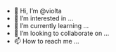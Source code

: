 - 👋 Hi, I’m @violta
- 👀 I’m interested in ...
- 🌱 I’m currently learning ...
- 💞️ I’m looking to collaborate on ...
- 📫 How to reach me ...

<!---
violta/violta is a ✨ special ✨ repository because its `README.md` (this file) appears on your GitHub profile.
You can click the Preview link to take a look at your changes.
--->
